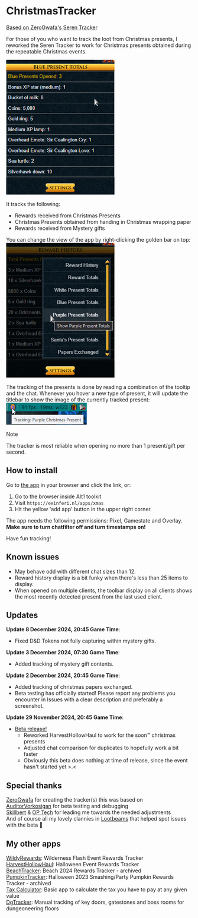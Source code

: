 # ChristmasTracker

[Based on ZeroGwafa's Seren Tracker](https://github.com/ZeroGwafa/SerenTracker/tree/master)

For those of you who want to track the loot from Christmas presents, I reworked the Seren Tracker to work for Christmas presents obtained during the repeatable Christmas events.

![example](/assets/example.png)

It tracks the following:
- Rewards received from Christmas Presents
- Christmas Presents obtained from handing in Christmas wrapping paper
- Rewards received from Mystery gifts

You can change the view of the app by right-clicking the golden bar on top:  
![right click context menu](/assets/contextmenu.png)

The tracking of the presents is done by reading a combination of the tooltip and the chat. Whenever you hover a new type of present, it will update the titlebar to show the image of the currently tracked present:  
![titlebar example](/assets/titlebar.png)

> [!NOTE]  
> The tracker is most reliable when opening no more than 1 present/gift per second.

## How to install

Go to [the app](https://exinferi.nl/apps/xmas) in your browser and click the link, or:

1. Go to the browser inside Alt1 toolkit
2. Visit `https://exinferi.nl/apps/xmas`
3. Hit the yellow 'add app' button in the upper right corner.

The app needs the following permissions: Pixel, Gamestate and Overlay.  
**Make sure to turn chatfilter off and turn timestamps on!**

Have fun tracking!

## Known issues  

* May behave odd with different chat sizes than 12.
* Reward history display is a bit funky when there's less than 25 items to display.
* When opened on multiple clients, the toolbar display on all clients shows the most recently detected present from the last used client.

## Updates

**Update 8 December 2024, 20:45 Game Time**:

* Fixed D&D Tokens not fully capturing within mystery gifts.

**Update 3 December 2024, 07:30 Game Time**:

* Added tracking of mystery gift contents.

**Update 2 December 2024, 20:45 Game Time**:

* Added tracking of christmas papers exchanged.
* Beta testing has officially started! Please report any problems you encounter in Issues with a clear description and preferably a screenshot.

**Update 29 November 2024, 20:45 Game Time**:

* [Beta release!](https://exinferi.github.io/ChristmasTracker/)
  * Reworked HarvestHollowHaul to work for the soon™ christmas presents
  * Adjusted chat comparison for duplicates to hopefully work a bit faster
  * Obviously this beta does nothing at time of release, since the event hasn't started yet >.<

## Special thanks

[ZeroGwafa](https://github.com/ZeroGwafa) for creating the tracker(s) this was based on  
[AuditorVorkosigan](https://github.com/AuditorVorkosigan) for beta testing and debugging  
[Skillbert](https://github.com/skillbert) & [OP Tech](https://github.com/Techpure2013) for leading me towards the needed adjustments  
And of course all my lovely clannies in [Lootbeams](https://runepixels.com/clans/lootbeams/about) that helped spot issues with the beta 💜

## My other apps

[WildyRewards](https://github.com/ExInferi/WildyRewards): Wilderness Flash Event Rewards Tracker  
[HarvestHollowHaul](https://github.com/ExInferi/HarvestHollowHaul): Halloween Event Rewards Tracker  
[BeachTracker](https://github.com/ExInferi/BeachTracker): Beach 2024 Rewards Tracker - archived  
[PumpkinTracker](https://github.com/ExInferi/PumpkinTracker): Halloween 2023 Smashing/Party Pumpkin Rewards Tracker - archived  
[Tax Calculator](https://runeapps.org/forums/viewtopic.php?id=1508): Basic app to calculate the tax you have to pay at any given value  
[DgTracker](https://runeapps.org/forums/viewtopic.php?id=1452): Manual tracking of key doors, gatestones and boss rooms for dungeoneering floors

